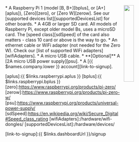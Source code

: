 <img style="float: right;padding-left: 10px;" src="/img/raspberry-pi/raspberry-pi.jpg" width="25%">
* A Raspberry Pi 1 (model [B, B+][bplus], or [A+][aplus]), [Zero][zero], or [Zero W][zerow]. See our [supported devices list][supportedDevicesList] for other boards.
* A 4GB or larger SD card. All models of Raspberry Pi, except older model Bs, uses a microSD card. The [speed class][sdSpeed] of the card also matters - class 10 card or above is the way to go.
* An ethernet cable or WiFi adapter (not needed for the Zero W). Check our [list of supported WiFi adapters][wifiAdapters].
* A micro USB cable.
* **[Optional]** A [2A micro USB power supply][psu].
* A [{{ $names.company.lower }} account][link-to-signup].

[aplus]:{{ $links.raspberrypi.aplus }}
[bplus]:{{ $links.raspberrypi.bplus }}
[zero]:https://www.raspberrypi.org/products/pi-zero/
[zerow]:https://www.raspberrypi.org/products/pi-zero-w/
[psu]:https://www.raspberrypi.org/products/universal-power-supply/
[sdSpeed]:https://en.wikipedia.org/wiki/Secure_Digital#Speed_class_rating
[wifiAdapters]:/hardware/wifi-dongles/
[supportedDevicesList]:/hardware/devices/

[link-to-signup]:{{ $links.dashboardUrl }}/signup
